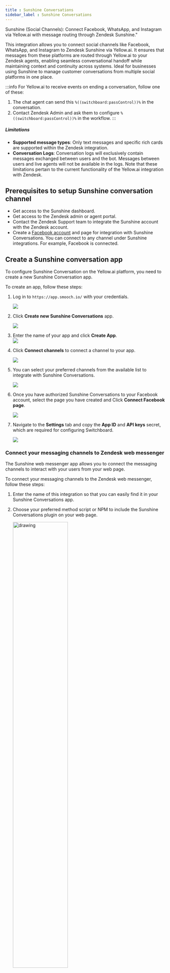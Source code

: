 ```yaml
---
title : Sunshine Conversations
sidebar_label : Sunshine Conversations
---
```


Sunshine (Social Channels): Connect Facebook, WhatsApp, and Instagram via Yellow.ai with message routing through Zendesk Sunshine."

This integration allows you to connect social channels like Facebook, WhatsApp, and Instagram to Zendesk Sunshine via Yellow.ai. It ensures that messages from these platforms are routed through Yellow.ai to your Zendesk agents, enabling seamless conversational handoff while maintaining context and continuity across systems. Ideal for businesses using Sunshine to manage customer conversations from multiple social platforms in one place.


:::info
For Yellow.ai to receive events on ending a conversation, follow one of these:

1. The chat agent can send this ```%((switchboard:passControl))%``` in the conversation.
2. Contact Zendesk Admin and ask them to configure ```%((switchboard:passControl))%``` in the workflow.
:::

##### Limitations

* **Supported message types**: Only text messages and specific rich cards are supported within the Zendesk integration.
* **Conversation Logs**: Conversation logs will exclusively contain messages exchanged between users and the bot. Messages between users and live agents will not be available in the logs.
Note that these limitations pertain to the current functionality of the Yellow.ai integration with Zendesk.

## Prerequisites to setup Sunshine conversation channel

* Get access to the Sunshine dashboard.
* Get access to the Zendesk admin or agent portal.
* Contact the Zendesk Support team to integrate the Sunshine account with the Zendesk account.
* Create a [Facebook account](https://docs.yellow.ai/docs/platform_concepts/channelConfiguration/facebook-messenger#connect-your-facebook-messenger-account) and page for integration with Sunshine Conversations. You can connect to any channel under Sunshine integrations. For example, Facebook is connected.

## Create a Sunshine conversation app

To configure Sunshine Conversation on the Yellow.ai platform, you need to create a new Sunshine Conversation app.

To create an app, follow these steps:

1. Log in to `https://app.smooch.io/` with your credentials.

     ![](https://i.imgur.com/FCwFjXu.png)
	
2. Click **Create new Sunshine Conversations** app.

     ![](https://i.imgur.com/zZXTvcs.png)
	 
3. Enter the name of your app and click **Create App**.	  
    ![](https://i.imgur.com/UQKNYFR.png)
	
4. Click **Connect channels** to connect a channel to your app. 

    ![](https://i.imgur.com/1i6Bg94.png)
	
5. You can select your preferred channels from the available list to integrate with Sunshine Conversations.

      ![](https://i.imgur.com/Q1hrF7D.png)
	  
6. Once you have authorized Sunshine Conversations to your Facebook account, select the page you have created and Click **Connect Facebook page**.

      ![](https://i.imgur.com/ATrRvlc.png)  
	  
7. Navigate to the **Settings** tab and copy the **App ID** and **API keys** secret, which are required for configuring Switchboard.

    ![](https://i.imgur.com/7CX0yMl.png)

### Connect your messaging channels to Zendesk web messenger

The Sunshine web messenger app allows you to connect the messaging channels to interact with your users from your web page.

To connect your messaging channels to the Zendesk web messenger, follow these steps:

1. Enter the name of this integration so that you can easily find it in your Sunshine Conversations app.

2. Choose your preferred method script or NPM to include the Sunshine Conversations plugin on your web page.

   <img src="https://i.imgur.com/zanN1QL.png)" alt="drawing" width="60%"/>

3. Add the Sunshine Conversations plugin to your web page. Add the following code at the end of the `<head>` section on your page:
    
```
<script>
    !function(o,p,s,e,c){
        var i,a,h,u=[],d=[];function t(){var t="You must provide a supported major version.";try{if(!c)throw new Error(t);var e,n="https://cdn.smooch.io/",r="smooch";if((e="string"==typeof this.response?JSON.parse(this.response):this.response).url){var o=p.getElementsByTagName("script")[0],s=p.createElement("script");s.async=!0;var i=c.match(/([0-9]+).?([0-9]+)?.?([0-9]+)?/),a=i&&i[1];if(i&&i[3])s.src=n+r+"."+c+".min.js";else{if(!(4<=a&&e["v"+a]))throw new Error(t);s.src=e["v"+a]}o.parentNode.insertBefore(s,o)}}catch(e){e.message===t&&console.error(e)}}o[s]={init:function(){i=arguments;var t={then:function(e){return d.push({type:"t",next:e}),t},catch:function(e){return d.push({type:"c",next:e}),t}};return t},on:function(){u.push(arguments)},render:function(){a=arguments},destroy:function(){h=arguments}},o.__onWebMessengerHostReady__=function(e){if(delete o.__onWebMessengerHostReady__,o[s]=e,i)for(var t=e.init.apply(e,i),n=0;n<d.length;n++){var r=d[n];t="t"===r.type?t.then(r.next):t.catch(r.next)}a&&e.render.apply(e,a),h&&e.destroy.apply(e,h);for(n=0;n<u.length;n++)e.on.apply(e,u[n])};var n=new XMLHttpRequest;n.addEventListener("load",t),n.open("GET","https://"+e+".webloader.smooch.io/",!0),n.responseType="json",n.send()
    }(window,document,"Smooch","62274004515b2600ef7b3a07","5");
</script>
``` 
    
4. Initialize Sunshine Conversations with your Integration ID. Once Sunshine Conversations has been added to your webpage, you need to initialize the Web Messenger using the below code snippet:
    
```
<script>
Smooch.init({ integrationId: '62274004515b2600ef7b3a07' });
</script>
```    
:::note
* You need to place the above code snippet at the end of the `<body>` section for better performance.
:::  

5. Verify that your integration is successfully working as intended.    
   
## Configure Switchboard on Zendesk admin portal

You need to configure Switchboard to handle the conversation between Zendesk and your bot. The switchboard enables you to programmatically route a user’s conversation through third party systems such as bot frameworks and helpdesk systems. For more information on how to configure Switchboard, click [here](https://docs.smooch.io/rest/#tag/Switchboard-Integrations).

## Connect Sunshine conversation channel to your bot

To connect Sunshine conversations to your bot on the platform, follow these steps:

1. On the left navigation bar, click **Extensions** > **Chat widget**.

   ![](https://imgur.com/ww7i94O.png)

2. Navigate to **Widget panel**, under *Bot avatar*, click **Add** icon and set the logo for the bot.

   <img src="https://imgur.com/Ut1zHjM.png" alt="drawing" width="60%"/>

:::note
* To ensure a seamless integration with Zendesk Sunshine, it is mandatory to update the bot icon.
* It is recommended to upload images with a size of 150 x 150 pixels. 
:::  

4. Go to **Channels** > **Additional** > **Sunshine Conversations**.

   ![](https://imgur.com/orI1sB6.png)

5. Click **Connect to Sunshine Conversation**.

   ![](https://i.imgur.com/f5xixtY.png)

6. Enter your Zendesk subdomain ID that you received while creating a Zendesk account and click **Sign in**.

    <img src="https://i.imgur.com/x4Yidtp.png)" alt="drawing" width="60%"/>
	
7. Click **Allow** to access your Zendesk account.

     <img src="https://i.imgur.com/RkJ5lRh.png)" alt="drawing" width="60%"/>

8. Your Sunshine Conversations channel will be successfully connected. You need to follow the below highlighted instructions to connect Yellow.ai on Zendesk Admin Centre.

     <img src="https://i.imgur.com/SMllyqd.png)" alt="drawing" width="60%"/>
	 
9. Navigate to the **Overview** page, under the **Active channels** section, you can see that the Sunshine Conversations channel is successfully connected to your bot.

    ![](https://imgur.com/0bos19f.png)	 
	 
### Connect Yellow.ai on Zendesk Admin Centre

To connect Yellow.ai on Zendesk Admin Centre, follow these steps:

1. After connecting your bot to Sunshine Conversations, navigate to the Zendesk dashboard and click **Settings**.

     ![](https://i.imgur.com/NBk1aK4.png)
	 
2. Click **Go to Admin Center**.

    ![](https://i.imgur.com/PchQLDV.png) 
	
3. Select **Channels > Bots > Manage bots**.

    ![](https://i.imgur.com/jGEbMmB.png)
	
4. Under *Marketplace bots*, the Yellow bot will be displayed, click **Connect**.

     ![](https://i.imgur.com/dKxcwlU.png)

## Test your bot on Sunshine conversation

After connecting your bot to the Sunshine conversation, you can test your bot. 
     
#### Prerequisite

* Ensure that you have created the bot with intents and configured the flows with the same intent. For more information, click [here](https://docs.yellow.ai/docs/platform_concepts/get_started/createfirstbot). 


To test your bot on the Sunshine conversations, follow these steps:

1. Go to the Facebook page that you have created and trigger the flow that you have created to test the bot. 

     ![](https://i.imgur.com/qTi9442.png)

2. If a flow is configured for agent reply using the [raise ticket](https://docs.yellow.ai/docs/platform_concepts/studio/build/nodes/action-nodes-overview/raise-ticket) node to create a conversation with a Zendesk agent, then the agent will accept the invite. Once a conversation is initiated, the user can talk to the agent from the Zendesk workspace. When the conversation between the agent and user ends, the bot takes the conversation forward with the user.

      ![](https://i.imgur.com/Akqa8K7.png) 

:::note
* Whenever a ticket is raised, the conversation between the bot and the user will be sent as the first message to the agent.
* The acceptable values for priority in the raise ticket node are Low, Normal, High, and Urgent. These values should be passed through a variable for proper processing.
:::          
	  
3. The agent will respond to your queries.

     ![](https://i.imgur.com/3yKepAp.png)   


## Enable Yellow's widget on Sunshine

The Sunshine supports Yellow's widget to enable users to interact with the bot and seamlessly connect with a live agent.

**Key features:**

* **Automated response**: The Yellow widget supports automated responses to user queries.
* **Live agent support**: Users can engage with live agents via Zendesk if the bot cannot address their queries.

### Connect bot users to live agents on Zendesk

To connect to a live agnet on Zendesk, follow these steps:

1. Go to Automation and [build a flow](https://docs.yellow.ai/docs/platform_concepts/studio/build/Flows/journeys) based on how you want the bot to take the user through the process.

2. Configure a flow using the [raise ticket](https://docs.yellow.ai/docs/platform_concepts/studio/build/nodes/action-nodes-overview/raise-ticket) node to connect with a Zendesk agent.

    ![](https://imgur.com/oURnE8E.png)

:::note
The acceptable values for priority in the raise ticket node are Low, Normal, High, and Urgent. These values should be passed through a variable for proper processing.
:::    
    
3. Trigger the flow to initiate conversation with a live agent.

     <img src="https://i.imgur.com/gj5AHt8.png" alt="drawing" width="40%"/>

4. A ticket will be raised on Zendesk, and an agent will **Accept** the invite to start conversation.

   ![](https://i.imgur.com/Akqa8K7.png)
	  
5. The agent will respond to your queries on Zendesk.

     ![](https://i.imgur.com/3yKepAp.png) 

* When the conversation between the agent and user ends, the bot takes the conversation forward with the user.     


## FAQs

<details>
<summary>Is it possible to create forms on the Sunshine conversation widget for email address and name?</summary>
<div>
 <br/>
 <div>You will first need to reach out to the <a href="mailto:support@yellow.ai">Integrations</a> team and enable form creation on the Sunshine Conversation widget. Then, use the Sunshine Conversations post-message API to create forms
</div>
  </div>
</details>

<details>
<summary>Can we use channel filter to add flows for WhatsApp and other channels connected on Sunshine Conversation channel from the builder?</summary>
<div>
 <br/>
 <div>No, you cannot use the channel filter in this scenario, as the Sunshine Conversation itself serves as the channel for communication.
</div>
  </div>
</details>

<details>
<summary>Will the bot respond to the user on WhatsApp connected to the Sunshine Conversation channel?</summary>
<div>
 <br/>
 <div>
Yes, you can respond to messages using Sunshine-supported message types for the messages received on any of the channels supported on the Sunshine platform. However, when messages are received on the Sunshine Conversation platform, there is no specific information available about the end user's channel. Note that you cannot track in which channel the messages will be delivered.
</div>
  </div>
</details>



